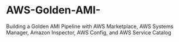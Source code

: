 # AWS-Golden-AMI-
Building a Golden AMI Pipeline with AWS Marketplace, AWS Systems Manager, Amazon Inspector, AWS Config, and AWS Service Catalog
